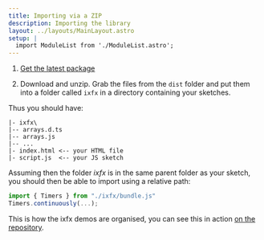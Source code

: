 ```yaml
---
title: Importing via a ZIP
description: Importing the library
layout: ../layouts/MainLayout.astro
setup: |
  import ModuleList from './ModuleList.astro';
---
```


1. [Get the latest package](https://github.com/ClintH/ixfx/packages/)

2. Download and unzip. Grab the files from the `dist` folder and put them into a folder called `ixfx` in a directory containing your sketches.

Thus you should have:
```
|- ixfx\
|-- arrays.d.ts
|-- arrays.js
|-- ...
|- index.html <-- your HTML file
|- script.js  <-- your JS sketch
```

Assuming then the folder _ixfx_ is in the same parent folder as your sketch, you should then be able to import using a relative path:

```js
import { Timers } from "./ixfx/bundle.js"
Timers.continuously(...);
```

This is how the ixfx demos are organised, you can see this in action [on the repository](https://github.com/clinth/ixfx-demos/).